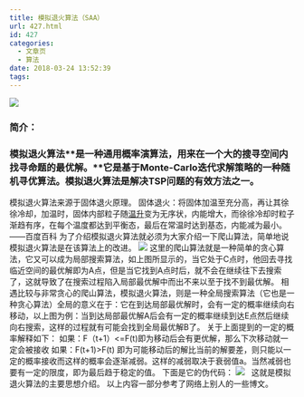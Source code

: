 ```yaml
---
title: 模拟退火算法（SAA）
url: 427.html
id: 427
categories:
  - 文章页
  - 算法
date: 2018-03-24 13:52:39
tags:
---
```


![](http://47.100.4.8/wp-content/uploads/2018/03/QQ图片20180324133549-222x300.png)

### 简介：

### 模拟退火算法**是一种通用概率演算法，用来在一个大的搜寻空间内找寻命题的最优解。**它是基于Monte-Carlo迭代求解策略的一种随机寻优算法。**模拟退火算法是解决TSP问题的有效方法之一。**

模拟退火算法来源于固体退火原理。 固体退火：将固体加温至充分高，再让其徐徐冷却，加温时，固体内部粒子随[温升](https://baike.baidu.com/item/%E6%B8%A9%E5%8D%87)变为无序状，内能增大，而徐徐冷却时粒子渐趋有序，在每个温度都达到平衡态，最后在常温时达到基态，内能减为最小。 ——百度百科 为了介绍模拟退火算法就必须为大家介绍一下爬山算法，简单地说模拟退火算法是在该算法上的改进。 ![](http://47.100.4.8/wp-content/uploads/2018/03/u25054793203405929506fm27gp0-300x97.jpg) 这里的爬山算法就是一种简单的贪心算法，它又可以成为局部搜索算法，如上图所显示的，当它处于C点时，他回去寻找临近空间的最优解即为A点，但是当它找到A点时后，就不会在继续往下去搜索了，这就导致了在搜索过程陷入局部最优解中而出不来以至于找不到最优解。 相遇比较与非常贪心的爬山算法，模拟退火算法，则是一种全局搜索算法（它也是一种贪心算法）全局的意义在于：它在到达局部最优解时，会有一定的概率继续向右移动，以上图为例：当到达局部最优解A后会有一定的概率继续到达E点然后继续向右搜索，这样的过程就有可能会找到全局最优解B了。 关于上面提到的一定的概率解释如下： 如果：F（t+1）<=F(t)即为移动后会有更优解，那么下次移动就一定会被接收 如果：F(t+1)>F(t) 即为可能移动后的解比当前的解要差，则只能以一定的概率接收而这样的概率会逐渐减弱。这样的减弱取决于衰弱值a。当然减弱也要有一定的限度，即为最后趋于稳定的值。 下面是它的伪代码： ![](http://47.100.4.8/wp-content/uploads/2018/03/行政村自行车-300x190.png)   这就是模拟退火算法的主要思想介绍。 以上内容一部分参考了网络上别人的一些博文。